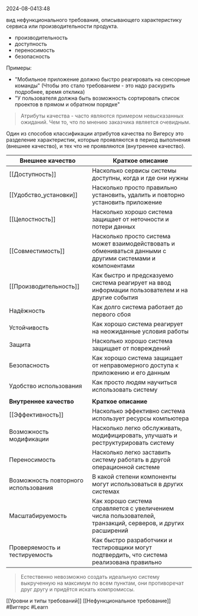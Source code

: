  2024-08-0413:48

вид  нефункционального требования, описывающего характеристику сервиса или производительности продукта.

- производительность
- доступность
- переносимость
- безопасность

Примеры:
- "Мобильное приложение должно быстро реагировать на сенсорные команды" (Чтобы это стало требованием - это надо раскурить подробнее, время отклика)
- "У пользователя должна быть возможность сортировать список проектов в прямом и обратном порядке"

>Атрибуты качества - часто являются примером невысказанных ожиданий. Чем то, что по мнению заказчика является очевидным.

Один из способов классификации атрибутов качества по Вигерсу это разделение характеристик, которые проявляются в период выполнения (внешнее качество), и тех что не проявляются (внутреннее качество).

| Внешнее качество                     | Краткое описание                                                                                            |
| ------------------------------------ | ----------------------------------------------------------------------------------------------------------- |
| [[Доступность]]                      | Насколько сервисы системы доступны, когда и где они нужны                                                   |
| [[Удобство_установки]]               | Насколько просто правильно установить, удалить и повторно установить приложение                             |
| [[Целостность]]                      | Насколько хорошо система защищает от неточности и потери данных                                             |
| [[Совместимость]]                    | Насколько просто система может взаимодействовать и обмениваться данными с другими системами и компонентами  |
| [[Производительность]]               | Как быстро и предсказуемо система реагирует на ввод информации пользователем и на другие события            |
| Надёжность                           | Как долго система работает до первого сбоя                                                                  |
| Устойчивость                         | Как хорошо система реагирует на неожиданные условия работы                                                  |
| Защита                               | Насколько хорошо система защищает от повреждений                                                            |
| Безопасность                         | Как хорошо система защищает от неправомерного доступа к приложению и его данным                             |
| Удобство использования               | Как просто людям научиться использовать систему                                                             |
|                                      |                                                                                                             |
| **Внутреннее качество**              | **Краткое описание**                                                                                        |
| [[Эффективность]]                    | Насколько эффективно система использует ресурсы компьютера                                                  |
| Возможность модификации              | Насколько легко обслуживать, модифицировать, улучшать и реструктурировать систему                           |
| Переносимость                        | Насколько легко заставить систему работать в другой операционной системе                                    |
| Возможность повторного использования | В какой степени компоненты могут использоваться в других системах                                           |
| Масштабируемость                     | Как хорошо система справляется с увеличением числа пользователей, транзакций, серверов, и других расширений |
| Проверяемость и тестируемость        | Как быстро разработчики и тестировщики могут подтвердить, что система реализована правильно                 |
>Естественно невозможно создать идеальную систему выкрученную на максимум по всем пунктам, они противоречат друг другу и придётся искать компромиссы.


[[Уровни и типы требований]]
[[Нефункциональное требование]]
#Виггерс 
#Learn